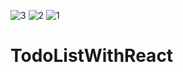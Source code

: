 ![3](https://github.com/kugeIblitz/TodoListWithReact/assets/94689247/bc400db9-71da-4b8c-b5cb-279591efbc1d)
![2](https://github.com/kugeIblitz/TodoListWithReact/assets/94689247/5d0d0b6d-bb22-44ec-8ad0-cc07f6b59667)
![1](https://github.com/kugeIblitz/TodoListWithReact/assets/94689247/fe7db515-79f3-465e-ac38-76a960304d7f)
# TodoListWithReact
